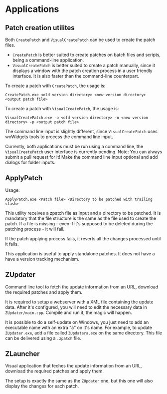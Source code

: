 Applications
============

Patch creation utilites
-----------------------

Both `CreatePatch` and `VisualCreatePatch` can be used to create the patch files.
* `CreatePatch` is better suited to create patches on batch files and scripts, being a command-line application.
* `VisualCreatePatch` is better suited to create a patch manually, since it displays a window with the patch creation process in a user friendly interface. It is also faster than the command-line counterpart.

To create a patch with `CreatePatch`, the usage is:
```
CreatePatch.exe <old version directory> <new version directory> <output patch file>
```

To create a patch with `VisualCreatePatch`, the usage is:
```
VisualCreatePatch.exe -o <old version directory> -n <new version directory> -p <output patch file>
```

The command line input is slightly different, since `VisualCreatePatch` uses wxWidgets tools to process the command line input.

Currently, both applications must be run using a command line, the `VisualCreatePatch` user interface is currently pending.
Note: You can always submit a pull request for it! Make the command line input optional and add dialogs for folder inputs.


ApplyPatch
----------

Usage:
```
ApplyPatch.exe <Patch file> <Directory to be patched with trailing slash>
```

This utility receives a zpatch file as input and a directory to be patched.
It is mandatory that the file structure is the same as the file used to create the patch.
If a file is missing - even if it's supposed to be deleted during the patching process - it will fail.

If the patch applying process fails, it reverts all the changes processed until it fails.

This application is useful to apply standalone patches. It does not have a have a version tracking mechanism.


ZUpdater
--------

Command line tool to fetch the update information from an URL, download the required patches and apply them.

It is required to setup a webserver with a XML file containing the update data.
After it's configured, you will need to edit the necessary data in `ZUpdater/main.cpp`.
Compile and run it, the magic will happen.

It is possible to do a self-update on Windows, you just need to add an executable name with an extra "a" on it's name.
For example, to update `ZUpdater.exe`, add a file called `ZUpdatera.exe` on the same directory.
This file can be delivered using a `.zpatch` file.


ZLauncher
---------

Visual application that feches the update information from an URL, download the required patches and apply them.

The setup is exactly the same as the `ZUpdater` one, but this one will also display the changes for each patch.
